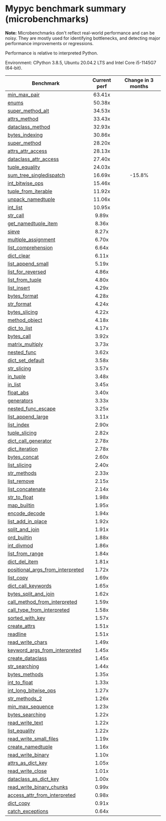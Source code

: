 # Mypyc benchmark summary (microbenchmarks)

**Note:** Microbenchmarks don't reflect real-world performance and can be noisy.
           They are mostly used for identifying bottlenecks, and detecting major performance
           improvements or regressions.

Performance is relative to interpreted Python.

Environment: CPython 3.8.5, Ubuntu 20.04.2 LTS and Intel Core i5-1145G7 (64-bit).

| Benchmark | Current perf | Change in 3 months |
| --- | :---: | :---: |
| [min_max_pair](benchmarks/min_max_pair.md) | 63.41x |  |
| [enums](benchmarks/enums.md) | 50.38x |  |
| [super_method_alt](benchmarks/super_method_alt.md) | 34.53x |  |
| [attrs_method](benchmarks/attrs_method.md) | 33.43x |  |
| [dataclass_method](benchmarks/dataclass_method.md) | 32.93x |  |
| [bytes_indexing](benchmarks/bytes_indexing.md) | 30.86x |  |
| [super_method](benchmarks/super_method.md) | 28.20x |  |
| [attrs_attr_access](benchmarks/attrs_attr_access.md) | 28.13x |  |
| [dataclass_attr_access](benchmarks/dataclass_attr_access.md) | 27.40x |  |
| [tuple_equality](benchmarks/tuple_equality.md) | 24.03x |  |
| [sum_tree_singledispatch](benchmarks/sum_tree_singledispatch.md) | 16.69x | -15.8% |
| [int_bitwise_ops](benchmarks/int_bitwise_ops.md) | 15.46x |  |
| [tuple_from_iterable](benchmarks/tuple_from_iterable.md) | 11.92x |  |
| [unpack_namedtuple](benchmarks/unpack_namedtuple.md) | 11.06x |  |
| [int_list](benchmarks/int_list.md) | 10.95x |  |
| [str_call](benchmarks/str_call.md) | 9.89x |  |
| [get_namedtuple_item](benchmarks/get_namedtuple_item.md) | 8.36x |  |
| [sieve](benchmarks/sieve.md) | 8.27x |  |
| [multiple_assignment](benchmarks/multiple_assignment.md) | 6.70x |  |
| [list_comprehension](benchmarks/list_comprehension.md) | 6.64x |  |
| [dict_clear](benchmarks/dict_clear.md) | 6.11x |  |
| [list_append_small](benchmarks/list_append_small.md) | 5.19x |  |
| [list_for_reversed](benchmarks/list_for_reversed.md) | 4.86x |  |
| [list_from_tuple](benchmarks/list_from_tuple.md) | 4.80x |  |
| [list_insert](benchmarks/list_insert.md) | 4.29x |  |
| [bytes_format](benchmarks/bytes_format.md) | 4.28x |  |
| [str_format](benchmarks/str_format.md) | 4.24x |  |
| [bytes_slicing](benchmarks/bytes_slicing.md) | 4.22x |  |
| [method_object](benchmarks/method_object.md) | 4.18x |  |
| [dict_to_list](benchmarks/dict_to_list.md) | 4.17x |  |
| [bytes_call](benchmarks/bytes_call.md) | 3.92x |  |
| [matrix_multiply](benchmarks/matrix_multiply.md) | 3.73x |  |
| [nested_func](benchmarks/nested_func.md) | 3.62x |  |
| [dict_set_default](benchmarks/dict_set_default.md) | 3.58x |  |
| [str_slicing](benchmarks/str_slicing.md) | 3.57x |  |
| [in_tuple](benchmarks/in_tuple.md) | 3.48x |  |
| [in_list](benchmarks/in_list.md) | 3.45x |  |
| [float_abs](benchmarks/float_abs.md) | 3.40x |  |
| [generators](benchmarks/generators.md) | 3.33x |  |
| [nested_func_escape](benchmarks/nested_func_escape.md) | 3.25x |  |
| [list_append_large](benchmarks/list_append_large.md) | 3.11x |  |
| [list_index](benchmarks/list_index.md) | 2.90x |  |
| [tuple_slicing](benchmarks/tuple_slicing.md) | 2.82x |  |
| [dict_call_generator](benchmarks/dict_call_generator.md) | 2.78x |  |
| [dict_iteration](benchmarks/dict_iteration.md) | 2.78x |  |
| [bytes_concat](benchmarks/bytes_concat.md) | 2.60x |  |
| [list_slicing](benchmarks/list_slicing.md) | 2.40x |  |
| [str_methods](benchmarks/str_methods.md) | 2.33x |  |
| [list_remove](benchmarks/list_remove.md) | 2.15x |  |
| [list_concatenate](benchmarks/list_concatenate.md) | 2.14x |  |
| [str_to_float](benchmarks/str_to_float.md) | 1.98x |  |
| [map_builtin](benchmarks/map_builtin.md) | 1.95x |  |
| [encode_decode](benchmarks/encode_decode.md) | 1.94x |  |
| [list_add_in_place](benchmarks/list_add_in_place.md) | 1.92x |  |
| [split_and_join](benchmarks/split_and_join.md) | 1.91x |  |
| [ord_builtin](benchmarks/ord_builtin.md) | 1.88x |  |
| [int_divmod](benchmarks/int_divmod.md) | 1.86x |  |
| [list_from_range](benchmarks/list_from_range.md) | 1.84x |  |
| [dict_del_item](benchmarks/dict_del_item.md) | 1.81x |  |
| [positional_args_from_interpreted](benchmarks/positional_args_from_interpreted.md) | 1.72x |  |
| [list_copy](benchmarks/list_copy.md) | 1.69x |  |
| [dict_call_keywords](benchmarks/dict_call_keywords.md) | 1.65x |  |
| [bytes_split_and_join](benchmarks/bytes_split_and_join.md) | 1.62x |  |
| [call_method_from_interpreted](benchmarks/call_method_from_interpreted.md) | 1.59x |  |
| [call_type_from_interpreted](benchmarks/call_type_from_interpreted.md) | 1.58x |  |
| [sorted_with_key](benchmarks/sorted_with_key.md) | 1.57x |  |
| [create_attrs](benchmarks/create_attrs.md) | 1.51x |  |
| [readline](benchmarks/readline.md) | 1.51x |  |
| [read_write_chars](benchmarks/read_write_chars.md) | 1.49x |  |
| [keyword_args_from_interpreted](benchmarks/keyword_args_from_interpreted.md) | 1.45x |  |
| [create_dataclass](benchmarks/create_dataclass.md) | 1.45x |  |
| [str_searching](benchmarks/str_searching.md) | 1.44x |  |
| [bytes_methods](benchmarks/bytes_methods.md) | 1.35x |  |
| [int_to_float](benchmarks/int_to_float.md) | 1.33x |  |
| [int_long_bitwise_ops](benchmarks/int_long_bitwise_ops.md) | 1.27x |  |
| [str_methods_2](benchmarks/str_methods_2.md) | 1.26x |  |
| [min_max_sequence](benchmarks/min_max_sequence.md) | 1.23x |  |
| [bytes_searching](benchmarks/bytes_searching.md) | 1.22x |  |
| [read_write_text](benchmarks/read_write_text.md) | 1.22x |  |
| [list_equality](benchmarks/list_equality.md) | 1.22x |  |
| [read_write_small_files](benchmarks/read_write_small_files.md) | 1.19x |  |
| [create_namedtuple](benchmarks/create_namedtuple.md) | 1.16x |  |
| [read_write_binary](benchmarks/read_write_binary.md) | 1.10x |  |
| [attrs_as_dict_key](benchmarks/attrs_as_dict_key.md) | 1.05x |  |
| [read_write_close](benchmarks/read_write_close.md) | 1.01x |  |
| [dataclass_as_dict_key](benchmarks/dataclass_as_dict_key.md) | 1.00x |  |
| [read_write_binary_chunks](benchmarks/read_write_binary_chunks.md) | 0.99x |  |
| [access_attr_from_interpreted](benchmarks/access_attr_from_interpreted.md) | 0.98x |  |
| [dict_copy](benchmarks/dict_copy.md) | 0.91x |  |
| [catch_exceptions](benchmarks/catch_exceptions.md) | 0.64x |  |
